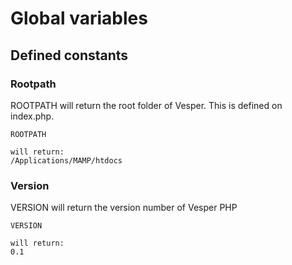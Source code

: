 # Global variables


## Defined constants
### Rootpath

ROOTPATH will return the root folder of Vesper. This is defined on index.php.
```
ROOTPATH 

will return:
/Applications/MAMP/htdocs
```

### Version

VERSION will return the version number of Vesper PHP
```
VERSION 

will return:
0.1
```